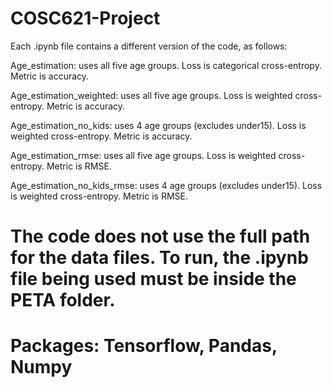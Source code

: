 # COSC621-Project

Each .ipynb file contains a different version of the code, as follows:

Age_estimation: uses all five age groups. Loss is categorical cross-entropy. Metric is accuracy.

Age_estimation_weighted: uses all five age groups. Loss is weighted cross-entropy. Metric is accuracy.

Age_estimation_no_kids: uses 4 age groups (excludes under15). Loss is weighted cross-entropy. Metric is accuracy.

Age_estimation_rmse: uses all five age groups. Loss is weighted cross-entropy. Metric is RMSE.

Age_estimation_no_kids_rmse: uses 4 age groups (excludes under15). Loss is weighted cross-entropy. Metric is RMSE.



# The code does not use the full path for the data files. To run, the .ipynb file being used must be inside the PETA folder.

# Packages: Tensorflow, Pandas, Numpy
